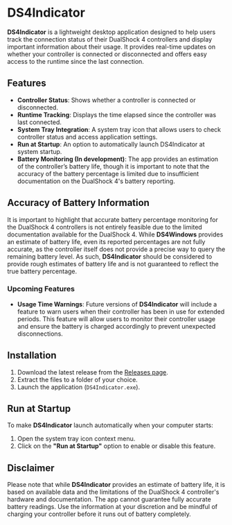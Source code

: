 # DS4Indicator

**DS4Indicator** is a lightweight desktop application designed to help users track the connection status of their DualShock 4 controllers and display important information about their usage. It provides real-time updates on whether your controller is connected or disconnected and offers easy access to the runtime since the last connection.

## Features

- **Controller Status**: Shows whether a controller is connected or disconnected.
- **Runtime Tracking**: Displays the time elapsed since the controller was last connected.
- **System Tray Integration**: A system tray icon that allows users to check controller status and access application settings.
- **Run at Startup**: An option to automatically launch DS4Indicator at system startup.
- **Battery Monitoring (In development)**: The app provides an estimation of the controller’s battery life, though it is important to note that the accuracy of the battery percentage is limited due to insufficient documentation on the DualShock 4's battery reporting.

## Accuracy of Battery Information

It is important to highlight that accurate battery percentage monitoring for the DualShock 4 controllers is not entirely feasible due to the limited documentation available for the DualShock 4. While **DS4Windows** provides an estimate of battery life, even its reported percentages are not fully accurate, as the controller itself does not provide a precise way to query the remaining battery level. As such, **DS4Indicator** should be considered to provide rough estimates of battery life and is not guaranteed to reflect the true battery percentage.

### Upcoming Features

- **Usage Time Warnings**: Future versions of **DS4Indicator** will include a feature to warn users when their controller has been in use for extended periods. This feature will allow users to monitor their controller usage and ensure the battery is charged accordingly to prevent unexpected disconnections.
  
## Installation

1. Download the latest release from the [Releases page](https://github.com/username/DS4Indicator/releases).
2. Extract the files to a folder of your choice.
3. Launch the application (`DS4Indicator.exe`).

## Run at Startup

To make **DS4Indicator** launch automatically when your computer starts:

1. Open the system tray icon context menu.
2. Click on the **"Run at Startup"** option to enable or disable this feature.

## Disclaimer

Please note that while **DS4Indicator** provides an estimate of battery life, it is based on available data and the limitations of the DualShock 4 controller's hardware and documentation. The app cannot guarantee fully accurate battery readings. Use the information at your discretion and be mindful of charging your controller before it runs out of battery completely.

